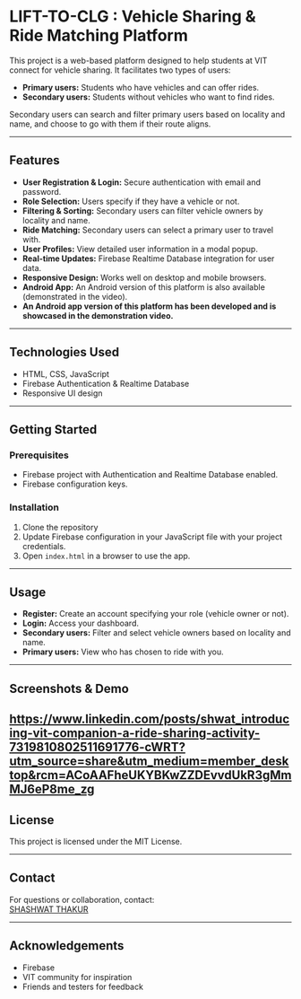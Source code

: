 # LIFT-TO-CLG : Vehicle Sharing & Ride Matching Platform


This project is a web-based platform designed to help students at VIT connect for vehicle sharing. It facilitates two types of users:

- **Primary users:** Students who have vehicles and can offer rides.
- **Secondary users:** Students without vehicles who want to find rides.

Secondary users can search and filter primary users based on locality and name, and choose to go with them if their route aligns.

---

## Features

- **User Registration & Login:** Secure authentication with email and password.
- **Role Selection:** Users specify if they have a vehicle or not.
- **Filtering & Sorting:** Secondary users can filter vehicle owners by locality and name.
- **Ride Matching:** Secondary users can select a primary user to travel with.
- **User Profiles:** View detailed user information in a modal popup.
- **Real-time Updates:** Firebase Realtime Database integration for user data.
- **Responsive Design:** Works well on desktop and mobile browsers.
- **Android App:** An Android version of this platform is also available (demonstrated in the video).
- **An Android app version of this platform has been developed and is showcased in the demonstration video.**

---

## Technologies Used

- HTML, CSS, JavaScript
- Firebase Authentication & Realtime Database
- Responsive UI design

---

## Getting Started

### Prerequisites

- Firebase project with Authentication and Realtime Database enabled.
- Firebase configuration keys.

### Installation

1. Clone the repository
2. Update Firebase configuration in your JavaScript file with your project credentials.
3. Open `index.html` in a browser to use the app.

---

## Usage

- **Register:** Create an account specifying your role (vehicle owner or not).
- **Login:** Access your dashboard.
- **Secondary users:** Filter and select vehicle owners based on locality and name.
- **Primary users:** View who has chosen to ride with you.

---

## Screenshots & Demo
https://www.linkedin.com/posts/shwat_introducing-vit-companion-a-ride-sharing-activity-7319810802511691776-cWRT?utm_source=share&utm_medium=member_desktop&rcm=ACoAAFheUKYBKwZZDEvvdUkR3gMmMJ6eP8me_zg
---

## License

This project is licensed under the MIT License.

---

## Contact

For questions or collaboration, contact:  
[SHASHWAT THAKUR](linkedin.com/in/shwat)

---

## Acknowledgements

- Firebase  
- VIT community for inspiration  
- Friends and testers for feedback



